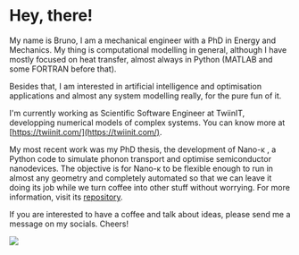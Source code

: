 # Hey, there!

My name is Bruno, I am a mechanical engineer with a PhD in Energy and Mechanics. My thing is computational modelling in general, although I have mostly focused on heat transfer, almost always in Python (MATLAB and some FORTRAN before that).

Besides that, I am interested in artificial intelligence and optimisation applications and almost any system modelling really, for the pure fun of it.

I'm currently working as Scientific Software Engineer at TwiinIT, developping numerical models of complex systems. You can know more at [https://twiinit.com/](https://twiinit.com/).

My most recent work was my PhD thesis, the development of Nano-&#954; , a Python code to simulate phonon transport and optimise semiconductor nanodevices. The objective is for Nano-&#954; to be flexible enough to run in almost any geometry and completely automated so that we can leave it doing its job while we turn coffee into other stuff without worrying. For more information, visit its [repository](https://github.com/brunohs1993/Nanokappa).

If you are interested to have a coffee and talk about ideas, please send me a message on my socials. Cheers!

![](/simulation.gif)
